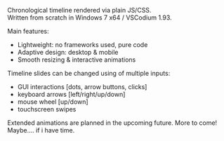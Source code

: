 Chronological timeline rendered via plain JS/CSS.
<br>
Written from scratch in Windows 7 x64 / VSCodium 1.93.
<br>

Main features: 
* Lightweight: no frameworks used, pure code
* Adaptive design: desktop & mobile
* Smooth resizing & interactive animations

Timeline slides can be changed using of multiple inputs: 

* GUI interactions [dots, arrow buttons, clicks] 
* keyboard arrows [left/right/up/down]  
* mouse wheel [up/down]
* touchscreen swipes


Extended animations are planned in the upcoming future.
More to come! Maybe.... if i have time.